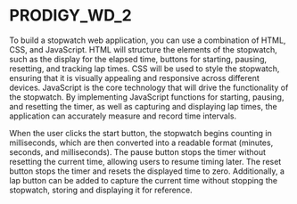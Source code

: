 # PRODIGY_WD_2


To build a stopwatch web application, you can use a combination of HTML, CSS, and JavaScript. HTML will structure the elements of the stopwatch, such as the display for the elapsed time, buttons for starting, pausing, resetting, and tracking lap times. CSS will be used to style the stopwatch, ensuring that it is visually appealing and responsive across different devices. JavaScript is the core technology that will drive the functionality of the stopwatch. By implementing JavaScript functions for starting, pausing, and resetting the timer, as well as capturing and displaying lap times, the application can accurately measure and record time intervals.

When the user clicks the start button, the stopwatch begins counting in milliseconds, which are then converted into a readable format (minutes, seconds, and milliseconds). The pause button stops the timer without resetting the current time, allowing users to resume timing later. The reset button stops the timer and resets the displayed time to zero. Additionally, a lap button can be added to capture the current time without stopping the stopwatch, storing and displaying it for reference.
